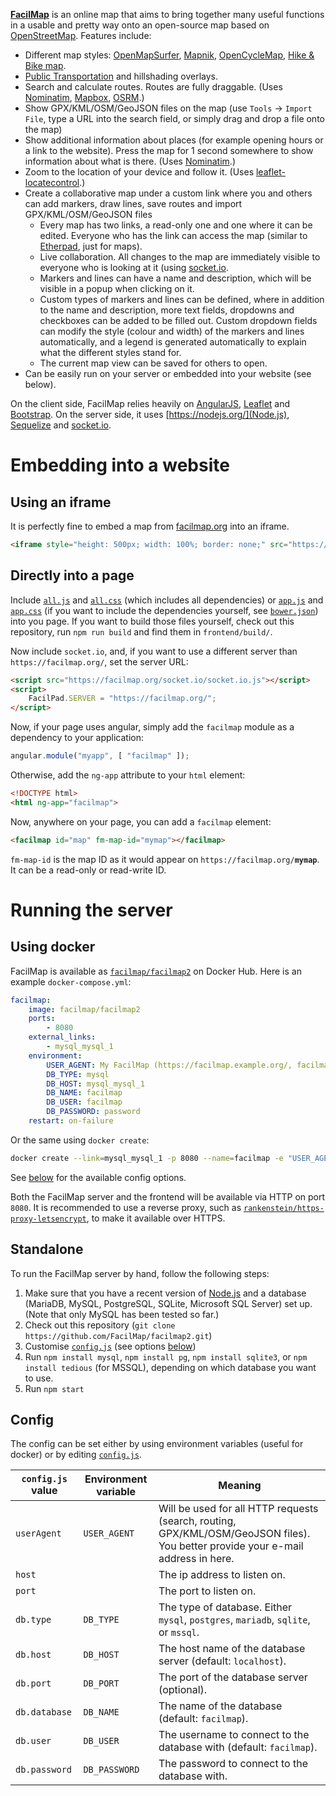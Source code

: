 [**FacilMap**](https://facilmap.org/) is an online map that aims to bring together many useful functions in a usable and pretty way onto an
open-source map based on [OpenStreetMap](https://openstreetmap.org/). Features include:

* Different map styles: [OpenMapSurfer](http://korona.geog.uni-heidelberg.de/), [Mapnik](https://openstreetmap.org/),
  [OpenCycleMap](https://opencyclemap.org/), [Hike & Bike map](http://hikebikemap.org/).
* [Public Transportation](http://openptmap.org/) and hillshading overlays.
* Search and calculate routes. Routes are fully draggable. (Uses [Nominatim](http://wiki.openstreetmap.org/wiki/Nominatim),
  [Mapbox](https://www.mapbox.com/api-documentation/#directions), [OSRM](http://project-osrm.org/).)
* Show GPX/KML/OSM/GeoJSON files on the map (use `Tools` → `Import File`, type a URL into the search field, or simply
  drag and drop a file onto the map)
* Show additional information about places (for example opening hours or a link to the website). Press the map for
  1 second somewhere to show information about what is there. (Uses [Nominatim](http://wiki.openstreetmap.org/wiki/Nominatim).)
* Zoom to the location of your device and follow it. (Uses [leaflet-locatecontrol](https://github.com/domoritz/leaflet-locatecontrol).)
* Create a collaborative map under a custom link where you and others can add markers, draw lines, save routes and
  import GPX/KML/OSM/GeoJSON files
    * Every map has two links, a read-only one and one where it can be edited. Everyone who has the link can access the map
      (similar to [Etherpad](http://etherpad.org/), just for maps).
    * Live collaboration. All changes to the map are immediately visible to everyone who is looking at it (using
      [socket.io](http://socket.io/).
    * Markers and lines can have a name and description, which will be visible in a popup when clicking on it.
    * Custom types of markers and lines can be defined, where in addition to the name and description, more text fields,
      dropdowns and checkboxes can be added to be filled out. Custom dropdown fields can modify the style (colour and width)
      of the markers and lines automatically, and a legend is generated automatically to explain what the different
      styles stand for.
    * The current map view can be saved for others to open.
* Can be easily run on your server or embedded into your website (see below).

On the client side, FacilMap relies heavily on [AngularJS](https://angularjs.org/), [Leaflet](http://leafletjs.com/)
and [Bootstrap](https://getbootstrap.com/). On the server side, it uses [https://nodejs.org/](Node.js),
[Sequelize](http://sequelizejs.com/) and [socket.io](http://socket.io/).


Embedding into a website
========================

Using an iframe
---------------

It is perfectly fine to embed a map from [facilmap.org](https://facilmap.org/) into an iframe.

```html
<iframe style="height: 500px; width: 100%; border: none;" src="https://facilmap.org/mymap"></iframe>
```

Directly into a page
--------------------

Include [`all.js`](https://facilmap.org/all.js) and [`all.css`](https://facilmap.org/all.css) (which includes all
dependencies) or [`app.js`](https://facilmap.org/app.js) and [`app.css`](https://facilmap.org/app.css) (if you want
to include the dependencies yourself, see [`bower.json`](bower.json)) into you page. If you want to build those files
yourself, check out this repository, run `npm run build` and find them in `frontend/build/`.

Now include `socket.io`, and, if you want to use a different server than `https://facilmap.org/`, set the server URL:

```html
<script src="https://facilmap.org/socket.io/socket.io.js"></script>
<script>
    FacilPad.SERVER = "https://facilmap.org/";
</script>
```

Now, if your page uses angular, simply add the `facilmap` module as a dependency to your application:
 
```js
angular.module("myapp", [ "facilmap" ]);
```

Otherwise, add the `ng-app` attribute to your `html` element:

```html
<!DOCTYPE html>
<html ng-app="facilmap">
```

Now, anywhere on your page, you can add a `facilmap` element:

```html
<facilmap id="map" fm-map-id="mymap"></facilmap>
```

`fm-map-id` is the map ID as it would appear on `https://facilmap.org/`**`mymap`**. It can be a read-only or read-write ID.


Running the server
==================

Using docker
------------

FacilMap is available as [`facilmap/facilmap2`](https://hub.docker.com/r/facilmap/facilmap2/) on Docker Hub. Here is
an example `docker-compose.yml`:

```yml
facilmap:
    image: facilmap/facilmap2
    ports:
        - 8080
    external_links:
        - mysql_mysql_1
    environment:
        USER_AGENT: My FacilMap (https://facilmap.example.org/, facilmap@example.org)
        DB_TYPE: mysql
        DB_HOST: mysql_mysql_1
        DB_NAME: facilmap
        DB_USER: facilmap
        DB_PASSWORD: password
    restart: on-failure
```

Or the same using `docker create`:

```bash
docker create --link=mysql_mysql_1 -p 8080 --name=facilmap -e "USER_AGENT=My FacilMap (https://facilmap.example.org/, facilmap@example.org)" -e DB_TYPE=mysql -e DB_HOST=mysql_mysql_1 -e DB_NAME=facilmap -e DB_USER=facilmap -e DB_PASSWORD=facilmap --restart on-failure facilmap/facilmap2
```

See [below](#config) for the available config options.

Both the FacilMap server and the frontend will be available via HTTP on port `8080`. It is recommended to use a reverse
proxy, such as [`rankenstein/https-proxy-letsencrypt`](https://hub.docker.com/r/rankenstein/https-proxy-letsencrypt/),
to make it available over HTTPS.

Standalone
----------

To run the FacilMap server by hand, follow the following steps:

1. Make sure that you have a recent version of [Node.js](https://nodejs.org/) and a database (MariaDB, MySQL, PostgreSQL,
   SQLite, Microsoft SQL Server) set up. (Note that only MySQL has been tested so far.)
2. Check out this repository (`git clone https://github.com/FacilMap/facilmap2.git`)
3. Customise [`config.js`](config.js) (see options [below](#config))
4. Run `npm install mysql`, `npm install pg`, `npm install sqlite3`, or `npm install tedious` (for MSSQL), depending on
   which database you want to use.
5. Run `npm start`

Config
------

The config can be set either by using environment variables (useful for docker) or by editing [`config.js`](config.js).

| `config.js` value | Environment variable | Meaning                                                                                                                          |
|-------------------|----------------------|----------------------------------------------------------------------------------------------------------------------------------|
| `userAgent`       | `USER_AGENT`         | Will be used for all HTTP requests (search, routing, GPX/KML/OSM/GeoJSON files). You better provide your e-mail address in here. |
| `host`            |                      | The ip address to listen on.                                                                                                     |
| `port`            |                      | The port to listen on.                                                                                                           |
| `db.type`         | `DB_TYPE`            | The type of database. Either `mysql`, `postgres`, `mariadb`, `sqlite`, or `mssql`.                                               |
| `db.host`         | `DB_HOST`            | The host name of the database server (default: `localhost`).                                                                     |
| `db.port`         | `DB_PORT`            | The port of the database server (optional).                                                                                      |
| `db.database`     | `DB_NAME`            | The name of the database (default: `facilmap`).                                                                                  |
| `db.user`         | `DB_USER`            | The username to connect to the database with (default: `facilmap`).                                                              |
| `db.password`     | `DB_PASSWORD`        | The password to connect to the database with.                                                                                    |